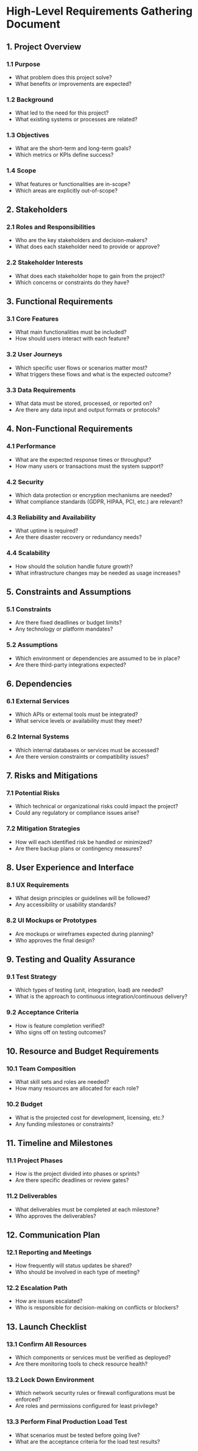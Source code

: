 # High-Level Requirements Gathering Document

## 1. Project Overview
### 1.1 Purpose
- What problem does this project solve?
- What benefits or improvements are expected?

### 1.2 Background
- What led to the need for this project?
- What existing systems or processes are related?

### 1.3 Objectives
- What are the short-term and long-term goals?
- Which metrics or KPIs define success?

### 1.4 Scope
- What features or functionalities are in-scope?
- Which areas are explicitly out-of-scope?

## 2. Stakeholders
### 2.1 Roles and Responsibilities
- Who are the key stakeholders and decision-makers?
- What does each stakeholder need to provide or approve?

### 2.2 Stakeholder Interests
- What does each stakeholder hope to gain from the project?
- Which concerns or constraints do they have?

## 3. Functional Requirements
### 3.1 Core Features
- What main functionalities must be included?
- How should users interact with each feature?

### 3.2 User Journeys
- Which specific user flows or scenarios matter most?
- What triggers these flows and what is the expected outcome?

### 3.3 Data Requirements
- What data must be stored, processed, or reported on?
- Are there any data input and output formats or protocols?

## 4. Non-Functional Requirements
### 4.1 Performance
- What are the expected response times or throughput?
- How many users or transactions must the system support?

### 4.2 Security
- Which data protection or encryption mechanisms are needed?
- What compliance standards (GDPR, HIPAA, PCI, etc.) are relevant?

### 4.3 Reliability and Availability
- What uptime is required?
- Are there disaster recovery or redundancy needs?

### 4.4 Scalability
- How should the solution handle future growth?
- What infrastructure changes may be needed as usage increases?

## 5. Constraints and Assumptions
### 5.1 Constraints
- Are there fixed deadlines or budget limits?
- Any technology or platform mandates?

### 5.2 Assumptions
- Which environment or dependencies are assumed to be in place?
- Are there third-party integrations expected?

## 6. Dependencies
### 6.1 External Services
- Which APIs or external tools must be integrated?
- What service levels or availability must they meet?

### 6.2 Internal Systems
- Which internal databases or services must be accessed?
- Are there version constraints or compatibility issues?

## 7. Risks and Mitigations
### 7.1 Potential Risks
- Which technical or organizational risks could impact the project?
- Could any regulatory or compliance issues arise?

### 7.2 Mitigation Strategies
- How will each identified risk be handled or minimized?
- Are there backup plans or contingency measures?

## 8. User Experience and Interface
### 8.1 UX Requirements
- What design principles or guidelines will be followed?
- Any accessibility or usability standards?

### 8.2 UI Mockups or Prototypes
- Are mockups or wireframes expected during planning?
- Who approves the final design?

## 9. Testing and Quality Assurance
### 9.1 Test Strategy
- Which types of testing (unit, integration, load) are needed?
- What is the approach to continuous integration/continuous delivery?

### 9.2 Acceptance Criteria
- How is feature completion verified?
- Who signs off on testing outcomes?

## 10. Resource and Budget Requirements
### 10.1 Team Composition
- What skill sets and roles are needed?
- How many resources are allocated for each role?

### 10.2 Budget
- What is the projected cost for development, licensing, etc.?
- Any funding milestones or constraints?

## 11. Timeline and Milestones
### 11.1 Project Phases
- How is the project divided into phases or sprints?
- Are there specific deadlines or review gates?

### 11.2 Deliverables
- What deliverables must be completed at each milestone?
- Who approves the deliverables?

## 12. Communication Plan
### 12.1 Reporting and Meetings
- How frequently will status updates be shared?
- Who should be involved in each type of meeting?

### 12.2 Escalation Path
- How are issues escalated?
- Who is responsible for decision-making on conflicts or blockers?

## 13. Launch Checklist
### 13.1 Confirm All Resources
- Which components or services must be verified as deployed?
- Are there monitoring tools to check resource health?

### 13.2 Lock Down Environment
- Which network security rules or firewall configurations must be enforced?
- Are roles and permissions configured for least privilege?

### 13.3 Perform Final Production Load Test
- What scenarios must be tested before going live?
- What are the acceptance criteria for the load test results?
